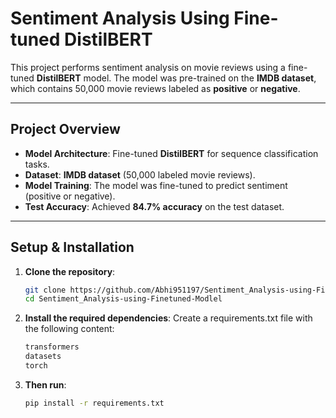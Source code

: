 # Sentiment Analysis Using Fine-tuned DistilBERT

This project performs sentiment analysis on movie reviews using a fine-tuned **DistilBERT** model. The model was pre-trained on the **IMDB dataset**, which contains 50,000 movie reviews labeled as **positive** or **negative**.

---

## Project Overview

- **Model Architecture**: Fine-tuned **DistilBERT** for sequence classification tasks.
- **Dataset**: **IMDB dataset** (50,000 labeled movie reviews).
- **Model Training**: The model was fine-tuned to predict sentiment (positive or negative).
- **Test Accuracy**: Achieved **84.7% accuracy** on the test dataset.

---

## Setup & Installation

1. **Clone the repository**:

   ```bash
   git clone https://github.com/Abhi951197/Sentiment_Analysis-using-Finetuned-Modlel.git
   cd Sentiment_Analysis-using-Finetuned-Modlel

2. **Install the required dependencies**:
         Create a requirements.txt file with the following content:
   ```bash
   transformers
   datasets
   torch
3. **Then run**:
   ```bash
   pip install -r requirements.txt

   










